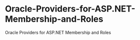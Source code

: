 # Oracle-Providers-for-ASP.NET-Membership-and-Roles
Oracle Providers for ASP.NET Membership and Roles
